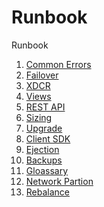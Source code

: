 Runbook
=======
Runbook

1. [Common Errors](../master/files/Errors.md)
2. [Failover](../master/files/Failover.md)
3. [XDCR](../master/files/XDCR.md)
4. [Views](../master/files/Views.md)
5. [REST API](../master/files/Restapi.md)
6. [Sizing](../master/files/Sizing.md)
7. [Upgrade](../master/files/Upgrade.md)
8. [Client SDK](../master/files/Client.md)
9. [Ejection](../master/files/Ejection.md)
10. [Backups](../master/files/backups.md)
11. [Gloassary](../master/files/glossary.md)
12. [Network Partion](../master/files/network.md)
13. [Rebalance](../master/files/rebalance.md)

